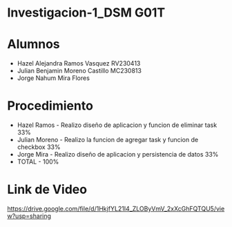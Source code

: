 # Investigacion-1_DSM G01T

# Alumnos
* Hazel Alejandra Ramos Vasquez RV230413
* Julian Benjamin Moreno Castillo MC230813
* Jorge Nahum Mira Flores

# Procedimiento
* Hazel Ramos - Realizo diseño de aplicacion y funcion de eliminar task 33%
* Julian Moreno - Realizo la funcion de agregar task y funcion de checkbox 33%
* Jorge Mira - Realizo diseño de aplicacion y persistencia de datos 33%
* TOTAL - 100%

# Link de Video 
https://drive.google.com/file/d/1HkjfYL21I4_ZLOByVmV_2xXcGhFQTQU5/view?usp=sharing
